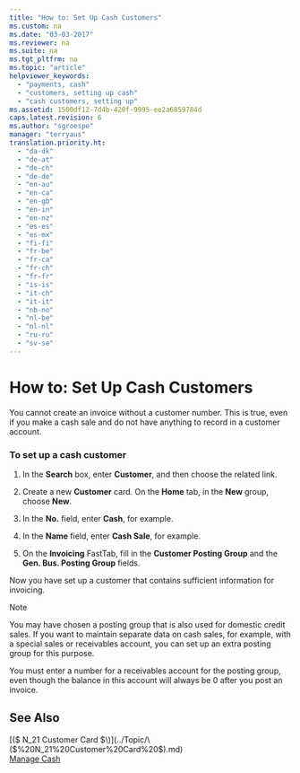 ```yaml
---
title: "How to: Set Up Cash Customers"
ms.custom: na
ms.date: "03-03-2017"
ms.reviewer: na
ms.suite: na
ms.tgt_pltfrm: na
ms.topic: "article"
helpviewer_keywords: 
  - "payments, cash"
  - "customers, setting up cash"
  - "cash customers, setting up"
ms.assetid: 1500df12-7d4b-420f-9995-ee2a6859784d
caps.latest.revision: 6
ms.author: "sgroespe"
manager: "terryaus"
translation.priority.ht: 
  - "da-dk"
  - "de-at"
  - "de-ch"
  - "de-de"
  - "en-au"
  - "en-ca"
  - "en-gb"
  - "en-in"
  - "en-nz"
  - "es-es"
  - "es-mx"
  - "fi-fi"
  - "fr-be"
  - "fr-ca"
  - "fr-ch"
  - "fr-fr"
  - "is-is"
  - "it-ch"
  - "it-it"
  - "nb-no"
  - "nl-be"
  - "nl-nl"
  - "ru-ru"
  - "sv-se"
---
```

# How to: Set Up Cash Customers
You cannot create an invoice without a customer number. This is true, even if you make a cash sale and do not have anything to record in a customer account.  
  
### To set up a cash customer  
  
1.  In the **Search** box, enter **Customer**, and then choose the related link.  
  
2.  Create a new **Customer** card. On the **Home** tab, in the **New** group, choose **New**.  
  
3.  In the **No.** field, enter **Cash**, for example.  
  
4.  In the **Name** field, enter **Cash Sale**, for example.  
  
5.  On the **Invoicing** FastTab, fill in the **Customer Posting Group** and the **Gen. Bus. Posting Group** fields.  
  
 Now you have set up a customer that contains sufficient information for invoicing.  
  
> [!NOTE]  
>  You may have chosen a posting group that is also used for domestic credit sales. If you want to maintain separate data on cash sales, for example, with a special sales or receivables account, you can set up an extra posting group for this purpose.  
>   
>  You must enter a number for a receivables account for the posting group, even though the balance in this account will always be 0 after you post an invoice.  
  
## See Also  
 [\($ N\_21 Customer Card $\)](../Topic/\($%20N_21%20Customer%20Card%20$\).md)   
 [Manage Cash](../Finance/manage-cash.md)